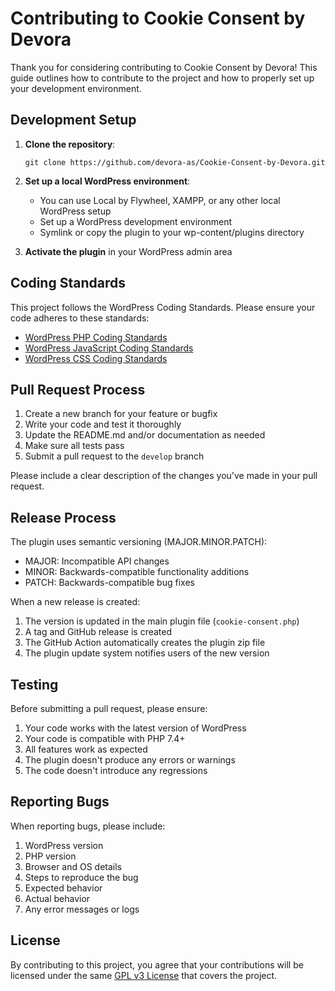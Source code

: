 # Contributing to Cookie Consent by Devora

Thank you for considering contributing to Cookie Consent by Devora! This guide outlines how to contribute to the project and how to properly set up your development environment.

## Development Setup

1. **Clone the repository**:

   ```
   git clone https://github.com/devora-as/Cookie-Consent-by-Devora.git
   ```

2. **Set up a local WordPress environment**:

   - You can use Local by Flywheel, XAMPP, or any other local WordPress setup
   - Set up a WordPress development environment
   - Symlink or copy the plugin to your wp-content/plugins directory

3. **Activate the plugin** in your WordPress admin area

## Coding Standards

This project follows the WordPress Coding Standards. Please ensure your code adheres to these standards:

- [WordPress PHP Coding Standards](https://developer.wordpress.org/coding-standards/wordpress-coding-standards/php/)
- [WordPress JavaScript Coding Standards](https://developer.wordpress.org/coding-standards/wordpress-coding-standards/javascript/)
- [WordPress CSS Coding Standards](https://developer.wordpress.org/coding-standards/wordpress-coding-standards/css/)

## Pull Request Process

1. Create a new branch for your feature or bugfix
2. Write your code and test it thoroughly
3. Update the README.md and/or documentation as needed
4. Make sure all tests pass
5. Submit a pull request to the `develop` branch

Please include a clear description of the changes you've made in your pull request.

## Release Process

The plugin uses semantic versioning (MAJOR.MINOR.PATCH):

- MAJOR: Incompatible API changes
- MINOR: Backwards-compatible functionality additions
- PATCH: Backwards-compatible bug fixes

When a new release is created:

1. The version is updated in the main plugin file (`cookie-consent.php`)
2. A tag and GitHub release is created
3. The GitHub Action automatically creates the plugin zip file
4. The plugin update system notifies users of the new version

## Testing

Before submitting a pull request, please ensure:

1. Your code works with the latest version of WordPress
2. Your code is compatible with PHP 7.4+
3. All features work as expected
4. The plugin doesn't produce any errors or warnings
5. The code doesn't introduce any regressions

## Reporting Bugs

When reporting bugs, please include:

1. WordPress version
2. PHP version
3. Browser and OS details
4. Steps to reproduce the bug
5. Expected behavior
6. Actual behavior
7. Any error messages or logs

## License

By contributing to this project, you agree that your contributions will be licensed under the same [GPL v3 License](LICENSE) that covers the project.

